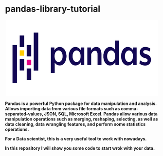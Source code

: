 # pandas-library-tutorial

<p align="center"><img src="pandas.png"width=500px height=250px></p>

<b>Pandas is a powerful Python package for data manipulation and analysis.
Allows importing data from various file formats such as comma-separated-values, JSON, SQL, Microsoft Excel. Pandas allow various data manipulation operations such as merging, reshaping, selecting, as well as data cleaning, data wrangling features, and perform
some statistics operations.

For a Data scientist, this is a very useful tool to work with nowadays.
  
  In this repository I will show you some code to start wrok with your data.<b>
